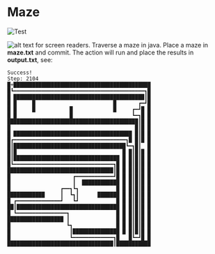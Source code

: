 # Maze

![Test](https://github.com/philiprbrenan/maze/workflows/Test/badge.svg)

![alt text for screen readers](http://philiprbrenan.appaapps.com.s3-website-eu-west-1.amazonaws.com/images/infinity.png "Text to show on mouseover").
Traverse a maze in java.  Place a maze in **maze.txt** and commit.  The action will run and place the results in **output.txt**, see:
```
Success!
Step: 2104
█+████████████████████████████████████████████
█┗━━━━━━━━━━━━━━━━━━━━━━━━━━━━━━━━━━━━━━━━━━┓█
█ ██████████████████████████████████████████┃█
█ █     █                         █       ┏━┛█
█ █     █           █             █     ┏━┛█ █
█ █                 █                   ┗━┓█ █
██████████████████████████████████████████┃█ █
█                                        █┃█ █
█ ██████████████████████████████████████ █┃█ █
█┏━━━━━━━━━━━━━━━━━━━━━━━━━━━━━━━━━━━━┓█ █┃█ █
█┃████████████████████████████████████┗━┓█┃  █
█┃█                                  █ █┃█┃█ █
█┃██████████████████████████████████ █ █┃█┃█ █
█┗━━━━━━━━━━━━━━━━━━━━━━━━━━━━━━━━┓█ █ █┃█┃█ █
██████████████████████████████████┃█ █ █┃█┃█ █
█                    ┏━━━━━━━━━━━━┛█ █ █┃█┃█ █
█                    ┃  ████████████ █ █┃█┃█ █
█                ┏━━┓┗┓            █ █ █┃█┃█ █
████████████     ┃  ┗┓┃      ███████ █ █┃█┃█ █
█ ┏━━━━━━━━━━━━━━┛   ┗┛            █ █ █┃█┃█ █
██┃█████████████████████████████████ █ █┃█┃█ █
█ ┗━━━━━━━━━━━━━━━━┓               █ █ █┃█┃█ █
██████████████████ ┃               █ █ █┃█┃█ █
█                  ┗┓              █ █ █┃█┃█ █
█                   ┃███████████████ █ █┃█┃█ █
█                   ┗━━━━━━━━━━━━━┓█   █┗━┛█ █
██████████████████████████████████┃███████████
```
